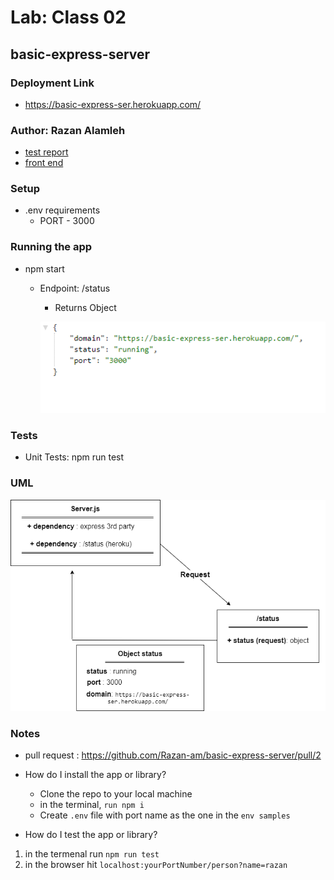 # Lab: Class 02
## basic-express-server

### Deployment Link
- https://basic-express-ser.herokuapp.com/

### Author: Razan Alamleh
 - [test report](https://github.com/Razan-am/basic-express-server/runs/3280579477?check_suite_focus=true)
 - [front end](https://basic-express-ser.herokuapp.com/status)

### Setup
- .env requirements
  - PORT - 3000

### Running the app
- npm start
  - Endpoint: /status
    - Returns Object

    ![status](./images/status.PNG)


### Tests
- Unit Tests: npm run test

### UML
![status](./images/uml.png)

### Notes
- pull request : https://github.com/Razan-am/basic-express-server/pull/2
- How do I install the app or library?
  - Clone the repo to your local machine
  - in the terminal, `run npm i`
  - Create `.env` file with port name as the one in the `env samples` 

- How do I test the app or library?
1.  in the termenal run `npm run test`
2. in the browser hit `localhost:yourPortNumber/person?name=razan`
